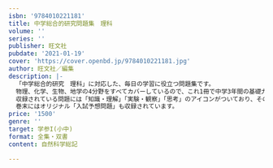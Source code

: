 ```yaml
---
isbn: '9784010221181'
title: 中学総合的研究問題集　理科　
volume: ''
series: ''
publisher: 旺文社
pubdate: '2021-01-19'
cover: 'https://cover.openbd.jp/9784010221181.jpg'
author: 旺文社／編集
description: |-
  「中学総合的研究　理科」に対応した、毎日の学習に役立つ問題集です。
  物理、化学、生物、地学の4分野をすべてカバーしているので、これ1冊で中学3年間の基礎力を身につけることができます。
  収録されている問題には「知識・理解」「実験・観察」「思考」のアイコンがついており、その問題で必要な力がすぐにわかるので、定期テストの学習にも効果的です。
  巻末にはオリジナル「入試予想問題」も収録されています。
price: '1500'
genre: ''
target: 学参I(小中)
format: 全集・双書
content: 自然科学総記

---
```

